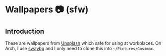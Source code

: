 # Wallpapers 📷 (sfw)

## Introduction

These are wallpapers from [Unsplash](https://unsplash.com/) which safe for using at workplaces.
On Arch, I use [swaybg](https://github.com/swaywm/swaybg) and I only need to clone this into `~/Pictures/Gosimac`.
